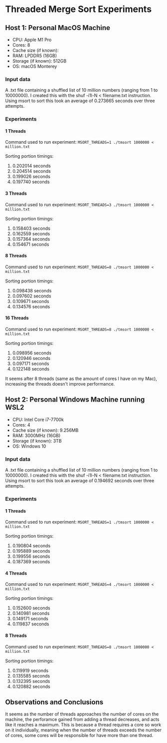 # Threaded Merge Sort Experiments


## Host 1: Personal MacOS Machine

- CPU: Apple M1 Pro
- Cores: 8
- Cache size (if known):
- RAM: LPDDR5 (16GB)
- Storage (if known): 512GB
- OS: macOS Monterey

### Input data

A .txt file containing a shuffled list of 10 million numbers (ranging from 1 to 10000000). I created this with the shuf -i1l-N < filename.txt instruction. Using msort to sort this took an average of 0.273665 seconds over three attempts.

### Experiments

#### 1 Threads

Command used to run experiment: `MSORT_THREADS=1 ./tmsort 1000000 < million.txt`

Sorting portion timings:

1. 0.202014 seconds
2. 0.204514 seconds
3. 0.199026 seconds
4. 0.197740 seconds

#### 3 Threads

Command used to run experiment: `MSORT_THREADS=3 ./tmsort 1000000 < million.txt`

Sorting portion timings:

1. 0.158403 seconds
2. 0.162559 seconds
3. 0.157364 seconds
4. 0.154671 seconds

#### 8 Threads

Command used to run experiment: `MSORT_THREADS=8 ./tmsort 1000000 < million.txt`

Sorting portion timings:

1. 0.098438 seconds
2. 0.097602 seconds
3. 0.109671 seconds
4. 0.134576 seconds

#### 16 Threads

Command used to run experiment: `MSORT_THREADS=8 ./tmsort 1000000 < million.txt`

Sorting portion timings:

1. 0.098956 seconds
2. 0.120946 seconds
3. 0.097171 seconds
4. 0.122148 seconds

It seems after 8 threads (same as the amount of cores I have on my Mac), increasing the threads doesn't improve performance.


## Host 2: Personal Windows Machine running WSL2


- CPU: Intel Core i7-7700k
- Cores: 4
- Cache size (if known): 9.256MB
- RAM: 3000MHz (16GB)
- Storage (if known): 3TB
- OS: Windows 10

### Input data

A .txt file containing a shuffled list of 10 million numbers (ranging from 1 to 10000000). I created this with the shuf -i1l-N < filename.txt instruction. Using msort to sort this took an average of 0.194692 seconds over three attempts.

### Experiments

#### 1 Threads

Command used to run experiment: `MSORT_THREADS=1 ./tmsort 1000000 < million.txt`

Sorting portion timings:

1. 0.190804 seconds
2. 0.195889 seconds
3. 0.199556 seconds
4. 0.187369 seconds

#### 4 Threads

Command used to run experiment: `MSORT_THREADS=4 ./tmsort 1000000 < million.txt`

Sorting portion timings:

1. 0.152600 seconds
2. 0.140981 seconds
3. 0.149171 seconds
4. 0.119837 seconds

#### 8 Threads

Command used to run experiment: `MSORT_THREADS=8 ./tmsort 1000000 < million.txt`

Sorting portion timings:

1. 0.119919 seconds
2. 0.135585 seconds
3. 0.132395 seconds
4. 0.120882 seconds



## Observations and Conclusions

It seems as the number of threads approaches the number of cores on the machine, the perforamce gained from adding a thread decreases, and acts like it reaches a maximum. 
This is because a thread requires a core so work on it individually, meaning when the number of threads exceeds the number of cores, some cores will be responsible for have more than one thread.


